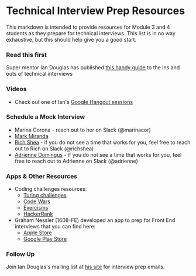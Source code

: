 # Technical Interview Prep Resources

This markdown is intended to provide resources for Module 3 and 4 students as they prepare for technical interviews. This list is in no way exhaustive, but this should help give you a good start.

### Read this first
Super mentor Ian Douglas has published [this handy guide](https://docs.google.com/document/d/1yWfxxYoCkZgxQrJ5Bn6051OE9a6f7mm5zs72jvqGKx8/edit?usp=sharing) to the ins and outs of technical interviews

### Videos

* Check out one of Ian's [Google Hangout sessions](https://www.youtube.com/watch?v=aXohtMcPT6I)

### Schedule a Mock Interview

* Marina Corona - reach out to her on Slack (@marinacor)
* [Mark Miranda](https://markmiranda.youcanbook.me/)
* [Rich Shea](https://richcshea.youcanbook.me/) - if you do not see a time that works for you, feel free to reach out to Rich on Slack (@richshea)
* [Adrienne Domingus](https://calendly.com/adriennedomingus/) - if you do not see a time that works for you, feel free to reach out to Adrienne on Slack (@adrienne)

### Apps & Other Resources

* Coding challenges resources:
   * [Turing challenges](https://github.com/turingschool/challenges)
   * [Code Wars](https://www.codewars.com/)
   * [Exercisms](http://exercism.io/languages/)
   * [HackerRank](https://www.hackerrank.com/dashboard)
* Graham Nessler (1608-FE) developed an app to prep for Front End interviews that you can find here:
    * [Apple Store](https://itunes.apple.com/us/app/flashcardfe/id1225364104?ls=1&mt=8)
    * [Google Play Store](https://play.google.com/store/apps/details?id=com.grahamnessler.bookmarker&hl=en)

### Follow Up
Join Ian Douglas's mailing list at [his site](https://iandouglas.com/technical-coaching/) for interview prep emails.
